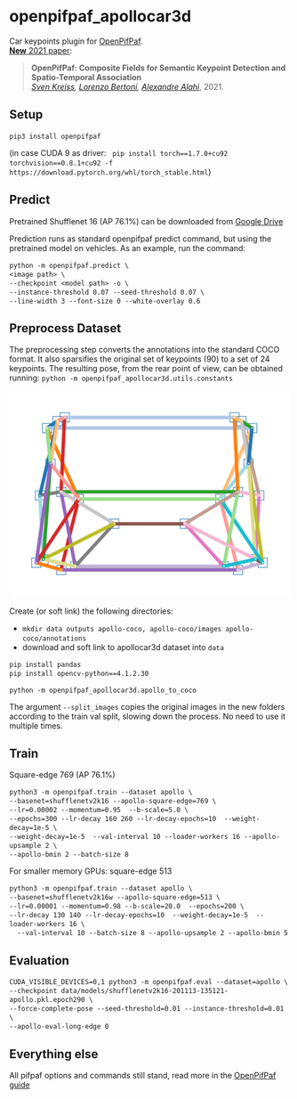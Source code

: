 # openpifpaf_apollocar3d

Car keypoints plugin for [OpenPifPaf](https://github.com/vita-epfl/openpifpaf).<br />
[__New__ 2021 paper](https://arxiv.org/abs/2103.02440):

> __OpenPifPaf: Composite Fields for Semantic Keypoint Detection and Spatio-Temporal Association__<br />
> _[Sven Kreiss](https://www.svenkreiss.com), [Lorenzo Bertoni](https://scholar.google.com/citations?user=f-4YHeMAAAAJ&hl=en), [Alexandre Alahi](https://scholar.google.com/citations?user=UIhXQ64AAAAJ&hl=en)_, 2021.
>

## Setup

```
pip3 install openpifpaf
```

(in case CUDA 9 as driver: 
` pip install torch==1.7.0+cu92 torchvision==0.8.1+cu92 -f https://download.pytorch.org/whl/torch_stable.html`)

## Predict 

Pretrained Shufflenet 16 (AP 76.1%) can be downloaded from [Google Drive](https://drive.google.com/drive/folders/1qaLtifM1_RRWj1KlYlpM3xm0VWbKbsku?usp=sharing)


Prediction runs as standard openpifpaf predict command, but using the pretrained model on vehicles. As an example, run the command:
```
python -m openpifpaf.predict \
<image path> \
--checkpoint <model path> -o \
--instance-threshold 0.07 --seed-threshold 0.07 \
--line-width 3 --font-size 0 --white-overlay 0.6 
```

## Preprocess Dataset
The preprocessing step converts the annotations into the standard COCO format. It also sparsifies the original set of keypoints (90) to a set of 24 keypoints. The resulting pose, from the rear point of view, can be obtained running:
`python -m openpifpaf_apollocar3d.utils.constants`

<img src="docs/skeleton_car.png" width="600"/>

Create (or soft link) the following directories:
* `mkdir data outputs apollo-coco, apollo-coco/images apollo-coco/annotations`
* download and soft link to apollocar3d dataset into `data`
    
```
pip install pandas
pip install opencv-python==4.1.2.30
```
```
python -m openpifpaf_apollocar3d.apollo_to_coco
```

The argument `--split_images` copies the original images in the new folders according to the train val split, slowing down the process. No need to use it multiple times.


## Train
Square-edge 769 (AP 76.1%)

```
python3 -m openpifpaf.train --dataset apollo \
--basenet=shufflenetv2k16 --apollo-square-edge=769 \
--lr=0.00002 --momentum=0.95  --b-scale=5.0 \
--epochs=300 --lr-decay 160 260 --lr-decay-epochs=10  --weight-decay=1e-5 \
--weight-decay=1e-5  --val-interval 10 --loader-workers 16 --apollo-upsample 2 \
--apollo-bmin 2 --batch-size 8
```

For smaller memory GPUs: square-edge 513

```
python3 -m openpifpaf.train --dataset apollo \
--basenet=shufflenetv2k16w --apollo-square-edge=513 \
--lr=0.00001 --momentum=0.98 --b-scale=20.0  --epochs=200 \
--lr-decay 130 140 --lr-decay-epochs=10  --weight-decay=1e-5  --loader-workers 16 \
  --val-interval 10 --batch-size 8 --apollo-upsample 2 --apollo-bmin 5
```

## Evaluation
```
CUDA_VISIBLE_DEVICES=0,1 python3 -m openpifpaf.eval --dataset=apollo \
--checkpoint data/models/shufflenetv2k16-201113-135121-apollo.pkl.epoch290 \
--force-complete-pose --seed-threshold=0.01 --instance-threshold=0.01 \
--apollo-eval-long-edge 0
```

## Everything else
All pifpaf options and commands still stand, read more in the
[OpenPifPaf guide](https://vita-epfl.github.io/openpifpaf/intro.html)
